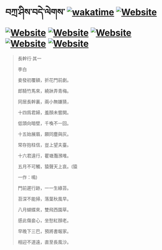 # བཀྲ་ཤིས་བདེ་ལེགས་	[![wakatime](https://wakatime.com/badge/user/5043ee4a-e361-4607-9d47-d557f2005d05.svg)](https://wakatime.com/@5043ee4a-e361-4607-9d47-d557f2005d05)	[![Website](https://img.shields.io/website?label=&up_color=orange&up_message=Tianchi&url=https%3A%2F%2Fshields.io)](https://tianchi.aliyun.com/home/science/scienceDetail?userId=1095279182618)	[![Website](https://img.shields.io/website?label=&up_color=gay&up_message=Yuque&url=https%3A%2F%2Fshields.io)](https://www.yuque.com/ivanaxu)	[![Website](https://img.shields.io/website?label=&up_color=brown&up_message=Leetcode&url=https%3A%2F%2Fshields.io)](https://leetcode.cn/u/ivanaxu)	[![Website](https://img.shields.io/website?label=&up_color=violet&up_message=AIstudio&url=https%3A%2F%2Fshields.io)](https://aistudio.baidu.com/aistudio/personalcenter/thirdview/979775)	[![Website](https://img.shields.io/website?label=&up_color=red&up_message=Gitee&url=https%3A%2F%2Fshields.io)](https://gitee.com/IvanaXu)	[![Website](https://img.shields.io/website?label=&up_color=yellow&up_message=Monkeytype&url=https%3A%2F%2Fshields.io)](https://monkeytype.com/profile/IvanaXu)
> 長幹行·其一
> 
> 李白
> 
> 妾發初覆額，折花門前劇。
> 
> 郎騎竹馬來，繞牀弄青梅。
> 
> 同居長幹裏，兩小無嫌猜，
> 
> 十四爲君婦，羞顏未嘗開。
> 
> 低頭向暗壁，千喚不一回。
> 
> 十五始展眉，願同塵與灰。
> 
> 常存抱柱信，豈上望夫臺。
> 
> 十六君遠行，瞿塘灩澦堆。
> 
> 五月不可觸，猿聲天上哀。(猿
> 
> 一作：鳴)
> 
> 門前遲行跡，一一生綠苔。
> 
> 苔深不能掃，落葉秋風早。
> 
> 八月蝴蝶來，雙飛西園草。
> 
> 感此傷妾心，坐愁紅顏老。
> 
> 早晚下三巴，預將書報家。
> 
> 相迎不道遠，直至長風沙。
>
